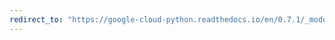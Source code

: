 ```yaml
---
redirect_to: "https://google-cloud-python.readthedocs.io/en/0.7.1/_modules/gcloud/datastore/query.html"
---
```

